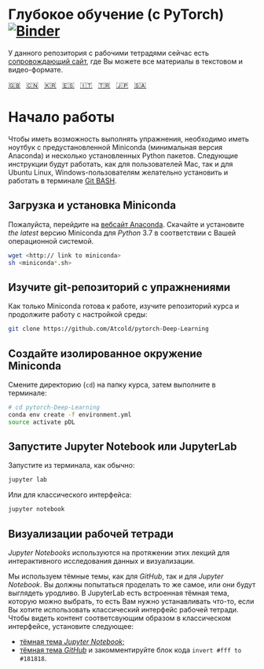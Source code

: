 <!-- # Deep Learning (with PyTorch) [![Binder](https://mybinder.org/badge_logo.svg)](https://mybinder.org/v2/gh/Atcold/pytorch-Deep-Learning/master) -->

# Глубокое обучение (с PyTorch) [![Binder](https://mybinder.org/badge_logo.svg)](https://mybinder.org/v2/gh/Atcold/pytorch-Deep-Learning/master)

<!-- This notebook repository now has a [companion website](https://atcold.github.io/pytorch-Deep-Learning/), where all the course material can be found in video and textual format. -->

У данного репозитория с рабочими тетрадями сейчас есть [сопровождающий сайт](https://atcold.github.io/pytorch-Deep-Learning/), где Вы можете все материалы в текстовом и видео-формате.

<!-- Mandarin -->
<!--
🇨🇳 这份`README.md`的中文版本及网站可以在[这里](https://github.com/Atcold/pytorch-Deep-Learning/blob/master/docs/zh/README-ZH.md)找到.-->

<!-- Korean -->
<!--
🇰🇷 한국어 `README.md`는 [여기](https://github.com/Atcold/pytorch-Deep-Learning/blob/master/docs/ko/README-KO.md)에서 확인하실 수 있습니다.
-->

<!-- Spanish -->
<!--
🇪🇸 La versión en Español de este `README.md` y el sitio web [se encuentran aquí](https://github.com/Atcold/pytorch-Deep-Learning/blob/master/docs/es/README-ES.md).-->

<!-- Italian -->
<!--
🇮🇹 La versione in italiano di questo `README.md` può essere trovata  [a questo indirizzo](https://github.com/Atcold/pytorch-Deep-Learning/blob/master/docs/it/README-IT.md).
-->
<!-- Turkish -->
<!--
🇹🇷 `README.md`'nin Türkçe çevirisi [bu](https://github.com/Atcold/pytorch-Deep-Learning/blob/master/docs/tr/README-TR.md) adreste bulunabilir.
-->
<!-- Japanese -->
<!--
🇯🇵 日本語版の `README.md` は  [ここ](https://github.com/Atcold/pytorch-Deep-Learning/blob/master/docs/ja/README-JA.md) にあります.
-->

<!-- Arabic -->
<!--
🇸🇦 النسخة العربية من ملف `README.md`  [ar](https://github.com/Atcold/pytorch-Deep-Learning/blob/master/docs/ar/README-AR.md) والموقع الالكتروني.
-->

<!-- Arabic -->
<!--
🇸🇦 النسخة العربية من ملف `README.md`  [ar](https://github.com/Atcold/pytorch-Deep-Learning/blob/master/docs/ar/README-RU.md) والموقع الالكتروني.
-->


<!-- English - Mandarin - Korean - Spanish - Italian - Turkish - Japanese - Arabic - Russian -->
[🇬🇧](https://github.com/Atcold/pytorch-Deep-Learning/blob/master/README.md) &nbsp; [🇨🇳](https://github.com/Atcold/pytorch-Deep-Learning/blob/master/docs/zh/README-ZH.md) &nbsp; [🇰🇷](https://github.com/Atcold/pytorch-Deep-Learning/blob/master/docs/ko/README-KO.md) &nbsp; [🇪🇸](https://github.com/Atcold/pytorch-Deep-Learning/blob/master/docs/es/README-ES.md) &nbsp; [🇮🇹](https://github.com/Atcold/pytorch-Deep-Learning/blob/master/docs/it/README-IT.md) &nbsp; [🇹🇷](https://github.com/Atcold/pytorch-Deep-Learning/blob/master/docs/tr/README-TR.md) &nbsp; [🇯🇵](https://github.com/Atcold/pytorch-Deep-Learning/blob/master/docs/ja/README-JA.md) &nbsp; [🇸🇦](https://github.com/Atcold/pytorch-Deep-Learning/blob/master/docs/ar/README-AR.md)

<!-- # Getting started -->

# Начало работы

<!-- To be able to follow the exercises, you are going to need a laptop with Miniconda (a minimal version of Anaconda) and several Python packages installed.
The following instruction would work as is for Mac or Ubuntu Linux users, Windows users would need to install and work in the [Git BASH](https://gitforwindows.org/) terminal. -->

Чтобы иметь возможность выполнять упражнения, необходимо иметь ноутбук с предустановленной Miniconda (минимальная версия Anaconda) и несколько установленных Python пакетов.
Следующие инструкции будут работать, как для пользователей Mac, так и для Ubuntu Linux, Windows-пользователям желательно установить и работать в терминале [Git BASH](https://gitforwindows.org/).

<!-- ## Download and install Miniconda -->

## Загрузка и установка Miniconda

<!-- Please go to the [Anaconda website](https://conda.io/miniconda.html).
Download and install *the latest* Miniconda version for *Python* 3.7 for your operating system.

```bash
wget <http:// link to miniconda>
sh <miniconda*.sh>
``` -->

Пожалуйста, перейдите на [вебсайт Anaconda](https://conda.io/miniconda.html).
Скачайте и установите *the latest* версию Miniconda для *Python* 3.7 в соответствии с Вашей операционной системой.

```bash
wget <http:// link to miniconda>
sh <miniconda*.sh>
```

<!-- ## Check-out the git repository with the exercise -->

## Изучите git-репозиторий с упражнениями

Как только Miniconda готова к работе, изучите репозиторий курса и продолжите работу с настройкой среды:

```bash
git clone https://github.com/Atcold/pytorch-Deep-Learning
```


<!-- ## Create isolated Miniconda environment -->

## Создайте изолированное окружение Miniconda

<!-- Change directory (`cd`) into the course folder, then type:

```bash
# cd pytorch-Deep-Learning
conda env create -f environment.yml
source activate pDL
``` -->

Смените директорию (`cd`) на папку курса, затем выполните в терминале:

```bash
# cd pytorch-Deep-Learning
conda env create -f environment.yml
source activate pDL
```


<!-- ## Start Jupyter Notebook or JupyterLab -->
## Запустите Jupyter Notebook или JupyterLab

<!-- Start from terminal as usual:

```bash
jupyter lab
```

Or, for the classic interface:

```bash
jupyter notebook
``` -->

Запустите из терминала, как обычно:

```bash
jupyter lab
```

Или для классического интерфейса:

```bash
jupyter notebook
```

<!-- ## Notebooks visualisation -->
## Визуализации рабочей тетради

<!-- *Jupyter Notebooks* are used throughout these lectures for interactive data exploration and visualisation.

We use dark styles for both *GitHub* and *Jupyter Notebook*.
You should try to do the same, or they will look ugly.
JupyterLab has a built-in selectable dark theme, so you only need to install something if you want to use the classic notebook interface.
To see the content appropriately in the classic interface install the following: -->

*Jupyter Notebooks* используются на протяжении этих лекций для интерактивного исследования данных и визуализации.

Мы используем тёмные темы, как для *GitHub*, так и для *Jupyter Notebook*.
Вы должны попытаться проделать то же самое, или они будут выглядеть уродливо.
В JupyterLab есть встроенная тёмная тема, которую можно выбрать, то есть Вам нужно устанавливать что-то, если Вы хотите использовать классический интерфейс рабочей тетради.
Чтобы видеть контент соответсвующим образом в классическом интерфейсе, установите следующее:

 - [тёмная тема *Jupyter Notebook*](https://userstyles.org/styles/153443/jupyter-notebook-dark);
 - [тёмная тема *GitHub*](https://userstyles.org/styles/37035/github-dark) и закомментируйте блок кода `invert #fff to #181818`.
